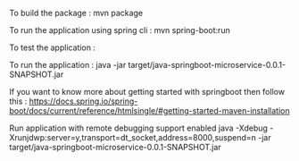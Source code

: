 To build the package :
mvn package

To run the application using spring cli :
mvn spring-boot:run

To test the application :

To run the application :
java -jar target/java-springboot-microservice-0.0.1-SNAPSHOT.jar


If you want to know more about getting started with springboot then follow this :
https://docs.spring.io/spring-boot/docs/current/reference/htmlsingle/#getting-started-maven-installation

Run application with remote debugging support enabled
java -Xdebug -Xrunjdwp:server=y,transport=dt_socket,address=8000,suspend=n -jar target/java-springboot-microservice-0.0.1-SNAPSHOT.jar



